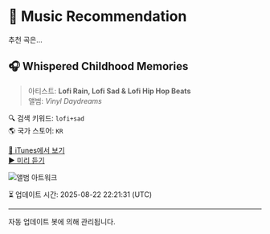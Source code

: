 
# 🎵 Music Recommendation

추천 곡은...

## 🎧 Whispered Childhood Memories  
> 아티스트: **Lofi Rain, Lofi Sad & Lofi Hip Hop Beats**  
> 앨범: _Vinyl Daydreams_  

🔍 검색 키워드: `lofi+sad`  
🌎 국가 스토어: `KR`

[🔗 iTunes에서 보기](https://music.apple.com/kr/album/whispered-childhood-memories/1795332215?i=1795332220&uo=4)  
[▶️ 미리 듣기](https://audio-ssl.itunes.apple.com/itunes-assets/AudioPreview221/v4/5f/fa/98/5ffa98f1-efa4-183f-331b-be3b2cda8558/mzaf_17848997072135613094.plus.aac.p.m4a)

![앨범 아트워크](https://is1-ssl.mzstatic.com/image/thumb/Music221/v4/4a/52/bf/4a52bfb5-92db-84c5-e230-5886f365f690/cover_10333082.jpg/100x100bb.jpg)

⏳ 업데이트 시간: 2025-08-22 22:21:31 (UTC)

---
자동 업데이트 봇에 의해 관리됩니다.
